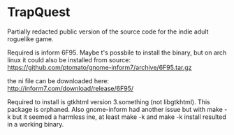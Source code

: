 # TrapQuest
Partially redacted public version of the source code for the indie adult roguelike game.

Required is inform 6F95. 
Maybe t's possbile to install the binary, but on arch linux it could also be installed from source:
https://github.com/ptomato/gnome-inform7/archive/6F95.tar.gz

the ni file can be downloaded here:
http://inform7.com/download/release/6F95/

Required to install is gtkhtml version 3.something (not libgtkhtml). This package is orphaned. Also gnome-inform had another issue but with make -k but it seemed a harmless ine, at least make -k and make -k install resulted in a working binary.

